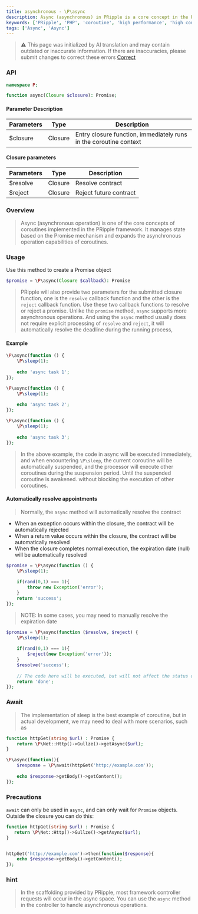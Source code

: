 ```yaml
---
title: asynchronous - \P\async
description: Async (asynchronous) in PRipple is a core concept in the PRipple framework and is used to handle asynchronous operations. Async objects represent the final completion or failure of an asynchronous operation, as well as its result value.
keywords: ['PRipple', 'PHP', 'coroutine', 'high performance', 'high concurrency', 'asynchronous', 'Async']
tags: ['Async', 'Async']
---
```


> ⚠️ This page was initialized by AI translation and may contain outdated or inaccurate information. If there are
> inaccuracies, please submit changes to correct these errors [Correct](https://github.com/cloudtay/p-ripple-documents)

### API

```php
namespace P;

function async(Closure $closure): Promise;
```

#### Parameter Description

| Parameters | Type    | Description                                                       |
|------------|---------|-------------------------------------------------------------------|
| $closure   | Closure | Entry closure function, immediately runs in the coroutine context |

#### Closure parameters

| Parameters | Type    | Description            |
|------------|---------|------------------------|
| $resolve   | Closure | Resolve contract       |
| $reject    | Closure | Reject future contract |

### Overview

> Async (asynchronous operation) is one of the core concepts of coroutines implemented in the PRipple framework. It
> manages state based on the Promise mechanism and expands the asynchronous operation capabilities of coroutines.

### Usage

Use this method to create a Promise object

```php
$promise = \P\async(Closure $callback): Promise
```

> PRipple will also provide two parameters for the submitted closure function, one is the `resolve` callback function
> and the other is the `reject` callback function.
> Use these two callback functions to resolve or reject a promise. Unlike the `promise` method, `async` supports more
> asynchronous operations.
> And using the `async` method usually does not require explicit processing of `resolve` and `reject`, it will
> automatically resolve the deadline during the running process,

#### Example

```php
\P\async(function () {
    \P\sleep(1);
    
    echo 'async task 1';
});

\P\async(function () {
    \P\sleep(1);
    
    echo 'async task 2';
});

\P\async(function () {
    \P\sleep(1);
    
    echo 'async task 3';
});
```

> In the above example, the code in async will be executed immediately, and when encountering `\P\sleep`, the current
> coroutine will be automatically suspended, and the processor will execute other coroutines during the suspension
> period.
> Until the suspended coroutine is awakened. without blocking the execution of other coroutines.

#### Automatically resolve appointments

> Normally, the `async` method will automatically resolve the contract

- When an exception occurs within the closure, the contract will be automatically rejected
- When a return value occurs within the closure, the contract will be automatically resolved
- When the closure completes normal execution, the expiration date (null) will be automatically resolved

```php
$promise = \P\async(function () {
    \P\sleep(1);
    
    if(rand(0,1) === 1){
        throw new Exception('error');
    }
    return 'success';
});
```

> NOTE: In some cases, you may need to manually resolve the expiration date

```php
$promise = \P\async(function ($resolve, $reject) {
    \P\sleep(1);
    
    if(rand(0,1) === 1){
        $reject(new Exception('error'));
    }
    $resolve('success');
    
    // The code here will be executed, but will not affect the status of the contract.
    return 'done';
});
```

### Await

> The implementation of sleep is the best example of coroutine, but in actual development, we may need to deal with more
> scenarios, such as

```php
function httpGet(string $url) : Promise {
    return \P\Net::Http()->Gullze()->getAsync($url);
}

\P\async(function(){
    $response = \P\await(httpGet('http://example.com'));
    
    echo $response->getBody()->getContent();
});
```

### Precautions

`await` can only be used in `async`, and can only wait for `Promise` objects. Outside the closure you can do this:

```php
function httpGet(string $url) : Promise {
   return \P\Net::Http()->Gullze()->getAsync($url);
}


httpGet('http://example.com')->then(function($response){
    echo $response->getBody()->getContent();
});
```

### hint

> In the scaffolding provided by PRipple, most framework controller requests will occur in the async space. You can use
> the `async` method in the controller to handle asynchronous operations.
